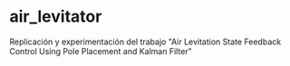 # air_levitator
Replicación y experimentación del trabajo "Air Levitation State Feedback Control Using Pole Placement and Kalman Filter"
